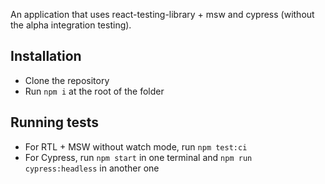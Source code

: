 An application that uses react-testing-library + msw and cypress (without the alpha integration testing).

## Installation

- Clone the repository
- Run `npm i` at the root of the folder

## Running tests

- For RTL + MSW without watch mode, run `npm test:ci`
- For Cypress, run `npm start` in one terminal and `npm run cypress:headless` in another one
